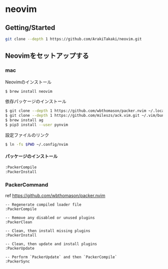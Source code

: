 # neovim

## Getting/Started

```sh
git clone --depth 1 https://github.com/ArakiTakaki/neovim.git
```


## Neovimをセットアップする

### mac

Neovimのインストール

```sh
$ brew install neovim
```

依存パッケージのインストール

```sh
$ git clone --depth 1 https://github.com/wbthomason/packer.nvim ~/.local/share/nvim/site/pack/packer/start/packer.nvim
$ git clone --depth 1 https://github.com/mileszs/ack.vim.git ~/.vim/bundle/ack.vim
$ brew install ag
$ pip3 install --user pynvim
```

設定ファイルのリンク

```sh
$ ln -fs $PWD ~/.config/nvim
```

#### パッケージのインストール
```sh
:PackerCompile
:PackerInstall
```

### PackerCommand

ref https://github.com/wbthomason/packer.nvim

```
-- Regenerate compiled loader file
:PackerCompile

-- Remove any disabled or unused plugins
:PackerClean

-- Clean, then install missing plugins
:PackerInstall

-- Clean, then update and install plugins
:PackerUpdate

-- Perform `PackerUpdate` and then `PackerCompile`
:PackerSync
```


